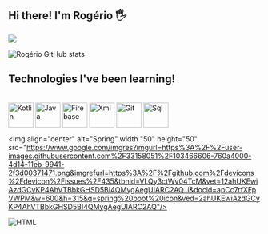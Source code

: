 ## Hi there! I'm Rogério 🖐️


<a href="https://www.linkedin.com/in/rog%C3%A9rio-m-dos-santos-885ba6214" target="_blank"><img src="https://img.shields.io/badge/-LinkedIn-%230077B5?style=for-the-badge&logo=linkedin&logoColor=white" target="_blank"></a> 

![Rogério GitHub stats](https://github-readme-stats.vercel.app/api?username=rmagalhaesds&show_icons=true&theme=dracula)

## Technologies I've been learning!

<div style="display: inline_block"><br>
  <img align="center" alt="Kotlin" width "50" height="50" src="https://img.icons8.com/color/344/kotlin.png">
  <img align="center" alt="Java" width "50" height="50" src="https://img.icons8.com/color/344/java-coffee-cup-logo--v1.png"/>
  <img align="center" alt="Firebase" width "50" height="50" src="https://img.icons8.com/color/344/firebase.png">
  <img align="center" alt="Xml" width "50" height="50" src="https://img.icons8.com/external-others-iconmarket/344/external-xml-file-types-others-iconmarket.png">
  <img align="center" alt="Git" width "50" height="50" src="https://img.icons8.com/color/344/git.png">
  <img align="center" alt="Sql" width "50" height="50" src="https://img.icons8.com/external-flat-juicy-fish/344/external-sql-coding-and-development-flat-flat-juicy-fish.png"/>
  
  <img align="center" alt="Spring" width "50" height="50" src="https://www.google.com/imgres?imgurl=https%3A%2F%2Fuser-images.githubusercontent.com%2F33158051%2F103466606-760a4000-4d14-11eb-9941-2f3d00371471.png&imgrefurl=https%3A%2F%2Fgithub.com%2Fdevicons%2Fdevicon%2Fissues%2F435&tbnid=VLQy3ctWv04TcM&vet=12ahUKEwiAzdGCyKP4AhVTBbkGHSD5BI4QMygAegUIARC2AQ..i&docid=apCc7rfXFpVWPM&w=600&h=315&q=spring%20boot%20icon&ved=2ahUKEwiAzdGCyKP4AhVTBbkGHSD5BI4QMygAegUIARC2AQ"/>
  
 
  <img align="center" alt="HTML" src="https://img.shields.io/badge/HTML5-E34F26?style=for-the-badge&logo=html5&logoColor=white">
  
  
  

</div>
